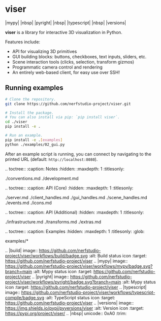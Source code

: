 # viser

|mypy| |nbsp| |pyright| |nbsp| |typescript| |nbsp| |versions|

**viser** is a library for interactive 3D visualization in Python.

Features include:

- API for visualizing 3D primitives
- GUI building blocks: buttons, checkboxes, text inputs, sliders, etc.
- Scene interaction tools (clicks, selection, transform gizmos)
- Programmatic camera control and rendering
- An entirely web-based client, for easy use over SSH!

## Running examples

```bash
# Clone the repository.
git clone https://github.com/nerfstudio-project/viser.git

# Install the package.
# You can also install via pip: `pip install viser`.
cd ./viser
pip install -e .

# Run an example.
pip install -e .[examples]
python ./examples/02_gui.py
```

After an example script is running, you can connect by navigating to the printed
URL (default: `http://localhost:8080`).

<!-- prettier-ignore-start -->

.. toctree::
   :caption: Notes
   :hidden:
   :maxdepth: 1
   :titlesonly:

   ./conventions.md
   ./development.md

.. toctree::
   :caption: API (Core)
   :hidden:
   :maxdepth: 1
   :titlesonly:

   ./server.md
   ./client_handles.md
   ./gui_handles.md
   ./scene_handles.md
   ./events.md
   ./icons.md


.. toctree::
   :caption: API (Additional)
   :hidden:
   :maxdepth: 1
   :titlesonly:

   ./infrastructure.md
   ./transforms.md
   ./extras.md

.. toctree::
   :caption: Examples
   :hidden:
   :maxdepth: 1
   :titlesonly:
   :glob:

   examples/*


.. |build| image:: https://github.com/nerfstudio-project/viser/workflows/build/badge.svg
   :alt: Build status icon
   :target: https://github.com/nerfstudio-project/viser
.. |mypy| image:: https://github.com/nerfstudio-project/viser/workflows/mypy/badge.svg?branch=main
   :alt: Mypy status icon
   :target: https://github.com/nerfstudio-project/viser
.. |pyright| image:: https://github.com/nerfstudio-project/viser/workflows/pyright/badge.svg?branch=main
   :alt: Mypy status icon
   :target: https://github.com/nerfstudio-project/viser
.. |typescript| image:: https://github.com/nerfstudio-project/viser/workflows/typescript-compile/badge.svg
   :alt: TypeScript status icon
   :target: https://github.com/nerfstudio-project/viser
.. |versions| image:: https://img.shields.io/pypi/pyversions/viser
   :alt: Version icon
   :target: https://pypi.org/project/viser/
.. |nbsp| unicode:: 0xA0
   :trim:

<!-- prettier-ignore-end -->
